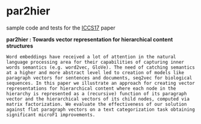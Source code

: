 # par2hier

sample code and tests for the [ICCS17](http://www.iccs-meeting.org/iccs2017/) paper

**par2hier : Towards vector representation for hierarchical content structures**

`Word embeddings have received a lot of attention in the natural language processing area for their capabilities of capturing inner words semantics (e.g. word2vec, GloVe). The need of catching semantics at a higher and more abstract level led to creation of models like paragraph vectors for sentences and documents, seq2vec for biological sequences. In this paper we illustrate an approach for creating vector representations for hierarchical content where each node in the hierarchy is represented as a (recursive) function of its paragraph vector and the hierarchical vectors of its child nodes, computed via matrix factorization. We evaluate the effectiveness of our solution against flat paragraph vectors on a text categorization task obtaining significant microF1 improvements.`
  
